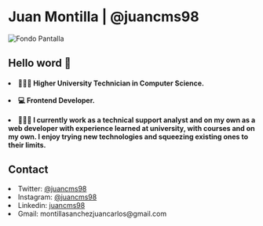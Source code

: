 <h1>Juan Montilla | @juancms98 </h1>

<img src="https://res.cloudinary.com/juancms98/image/upload/v1623648535/1_ysrdon.png" alt="Fondo Pantalla" />

<h2>Hello word 👋</h2>

<h4>
  <li> 👨🏻‍🎓 Higher University Technician in Computer Science.</li><br/>
  <li> 💻 Frontend Developer.</li><br/>
  <li> 👨🏻‍💻 I currently work as a technical support analyst and on my own as a web developer with experience learned at university, with courses and on my own. I enjoy trying new technologies and squeezing existing ones to their limits.</li>
</h4>

<h2>Contact</h2>

<li>
  Twitter: <a target="_blank" href="https://twitter.com/juancms98">@juancms98</a>
</li>
<li>
  Instagram: <a target="_blank" href="https://www.instagram.com/juancms98/">@juancms98</a>
</li>
<li>
  Linkedin: <a target="_blank" href="https://www.linkedin.com/in/juancms98/">juancms98</a>
</li>
<li>
  Gmail: montillasanchezjuancarlos@gmail.com
</li>
